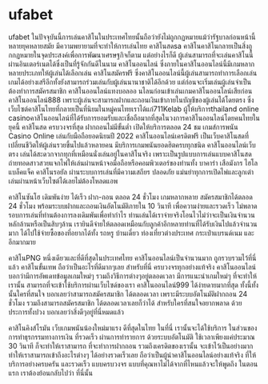# ufabet
ufabet ในปัจจุบันนี้การเล่นคาสิโนในประเทศไทยนั้นถือว่ายังไม่ถูกกฏหมายแม้ว่ารัฐบาลก่อนหน้านี้หลายยุคหลายสมัย มีความพยายามที่จะทำให้การเล่นไทย คาสิโนสดsa คาสิโนคาสิโนกลายเป็นสิ่งถูกกฏหมายในจุดประสงค์เพื่อการพัฒนาเศรษฐกิจก็ตาม แต่อย่างไรก็ดี ผู้เล่นสามารถที่จะเล่นคาสิโนนี้ผ่านอินเตอร์เนตได้ซึ่งเป็นที่รู้จักกันดีในนาม คาสิโนออนไลน์  ซึ่งภายในคาสิโนออนไลน์นี้มีเกมหลากหลายประเภทให้ผู้เล่นได้เลือกเล่น คาสิโนสมัครฟรี ซึ่งคาสิโนออนไลน์นี้ผู้เล่นสามารถทำการเลือกเล่นเกมได้อย่างเสรีอีกทั้งยังสามารถร่วมเล่นกับผู้เล่นนานาชาติได้อีกด้วย แต่ก่อนจะเริ่มเล่นผู้เล่นจำเป็นต้องทำการสมัครสมาชิก คาสิโนออนไลน์แทงบอลออ นไลนก่อนเข้าเล่นเกมคาสิโนออนไลน์เสียก่อน คาสิโนออนไลน์888 เพราะผู้เล่นจะสามารถฝากและถอนเงินเข้าภายในบัญชีของผู้เล่นได้โดยตรง ซึ่งเว็บไซต์คาสิโนไทยที่กลายเป็นที่นิยมในหมู่คนไทยเราได้แก่711Kelab ผู้ให้บริการthailand online casinoคาสิโนออนไลน์ที่ได้รับการยอมรับและเชื่อถือมากที่สุดในวงการคาสิโนออนไลน์โดยคนไทยในยุคนี้
คาสิโนสด ครบวงจรที่สุด ฝากถอนไม่มีขั้นต่ำ เปิดให้บริการตลอด 24 ชม
เกมส์การพนัน Casino Online เล่นกับมือถือยอดนิยมปี 2022 คาสิโนออนไลน์เครดิตฟรี เป็นเว็บคาสิโนสดที่เปลี่ยนชีวิตให้ผู้เล่นรวยขึ้นไปแล้วหลายคน มีบริการเกมพนันยอดฮิตครบทุกชนิด คาสิโนออนไลน์เว็บตรง เล่นได้สะดวกจากทุกที่เหมือนนั่งเล่นอยู่ในคาสิโนจริง เพราะเป็นรูปแบบการเล่นแบบคาสิโนสด ถ่ายทอดสาวสวยแจกไพ่ให้เล่นผ่านหน้าจอมือถือหรือคอมพิวเตอร์ของท่านทั้ง บาคาร่า เสือมังกร ไฮโล แบล็คแจ็ค คาสิโนรอยัล ผ่านระบบการเล่นที่มีความเสถียร ปลอดภัย แม่นยำทุกการเปิดไพ่และลูกเต๋า เล่นผ่านหน้าเว็บไซต์ได้เลยไม่ต้องโหลดแอพ

คาสิโนซันโฮ เดิมพันง่าย ได้เร็ว ฝาก-ถอน ตลอด 24 ชั่วโมง เกมหลากหลาย
สมัครสมาชิกได้ตลอด 24 ชั่วโมง พร้อมระบบฝากและถอนเงินอัตโนมัติภายใน 10 วินาที เพื่อความง่ายและรวดเร็ว ไม่พลาดรอบการเล่นที่ท่านต้องการลงเดิมพันเพื่อทำกำไร ท่านเล่นได้เราจ่ายจริงโอนไวไม่ว่าจะเป็นเงินจำนวนหลักล้านหรือเป็นสิบๆล้าน เรายินดีจ่ายให้ตลอดเหมือนกับลูกค้าอีกหลายท่านที่ได้รับเงินไปแล้วจำนวนมาก ได้ไปใช้จ่ายซื้อของที่อยากได้ทั้ง รถหรู บ้านเดี่ยว ท่องเที่ยวต่างประเทศ กระเป๋าแบรนด์เนม และอีกมากมาย


คาสิโนPNG หนึ่งเดียวและที่ดีที่สุดในประเทศไทย
คาสิโนออนไลน์เป็นจำนวนมาก ถูกรวบรวมไว้ที่นี่แล้ว คาสิโนขั้นเทพ ถือว่าเป็นอะไรที่ดีมากๆเลย สำหรับที่นี่ ครบวงจรทุกอย่างแท้จริง คาสิโนออนไลน์ บอกว่ามีการอัพเดทข้อมูลเกมใหม่ๆ รวมถึงวิธีการต่างๆอยู่ตลอดเวลา มีการแนะนำเกมใหม่ๆ ที่จะทำให้เรานั้น สามารถที่จะเข้าใช้บริการผ่านเว็บไซด์ของเรา คาสิโนออนไลน์999 ได้ง่ายดายมากที่สุด ทั้งนี้ทั้งนั้นใครที่สนใจ บอกเลยว่าสามารถสมัครสมาชิก ได้ตลอดเวลา เพราะมีระบบอัตโนมัติฝากถอน 24 ชั่วโมง รวมถึงสามารถสมัครสมาชิก ได้ตลอดเวลาเลยก็ว่าได้ สำหรับใครที่สนใจอยากพลาด ด้วยประการทั้งปวง บอกเลยว่าสิ่งดีๆอยู่ที่นี่หมดแล้ว

คาสิโนคิงส์โรมัน เว็บเกมพนันน้องใหม่มาแรง ดีที่สุดในไทย
ในที่นี่ เรานั้นจะได้ใช้บริการ ในส่วนของการทำธุรกรรมทางการเงิน ที่รวดเร็ว ผ่านการทำรายการ ด้วยระบบอัตโนมัติ ใช้เวลาเพียงแค่ประมาณ 30 วินาที ก็จะทำให้เราสามารถ ที่จะทำการฝากถอน รวมถึงเครดิตของเรานั้น จะเข้าไว้เป็นอย่างมาก  ทำให้เราสามารถเข้าถึงอะไรต่างๆ ได้อย่างรวดเร็วเลย ถือว่าเป็นผู้นำคาสิโนออนไลน์อย่างแท้จริง ที่ให้บริการอย่างครบครัน และรวดเร็ว แบบครบวงจร แบบที่คุณหาไม่ได้จากที่ไหนแล้วจะให้พูดถึง ในตอนแรก เราต้องย้อนกลับไปว่า ที่นี่นั้น 
